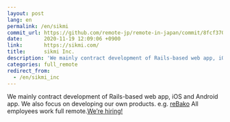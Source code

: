```yaml
---
layout: post
lang: en
permalink: /en/sikmi
commit_url: https://github.com/remote-jp/remote-in-japan/commit/8fcf3702f5c5865e7410ae45ceea1a5494884d1e
date:       2020-11-19 12:09:06 +0900
link:       https://sikmi.com/
title:      sikmi Inc.
description: 'We mainly contract development of Rails-based web app, iOS and Android app. We also focus on developing our own products. e.g. reBako All employees work full remote.We’re hiring!'
categories: full_remote
redirect_from:
  - /en/sikmi_inc
---
```


<p>We mainly contract development of Rails-based web app, iOS and Android app. We also focus on developing our own products. e.g. <a href="https://landing.rebako.io/">reBako</a> All employees work full remote.<a href="https://blog.sikmi.com/blog/%E7%8F%BE%E5%9C%A8%E5%8B%9F%E9%9B%86%E4%B8%AD%E3%81%AE%E3%83%9D%E3%82%B8%E3%82%B7%E3%83%A7%E3%83%B3">We’re hiring!</a></p>
